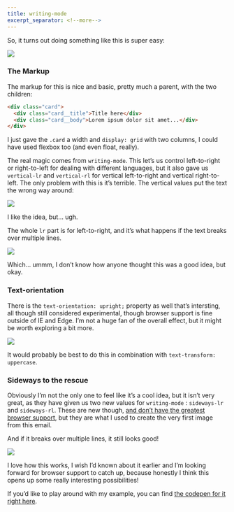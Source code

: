```yaml
---
title: writing-mode
excerpt_separator: <!--more-->
---
```


So, it turns out doing something like this is super easy:

![](https://d2mxuefqeaa7sj.cloudfront.net/s_F07C5DFA2F96535F90BE71C502A9D2BB608E9BBC039F5BCD3044FA0B20237D9C_1526491188177_Screen+Shot+2018-05-16+at+1.19.32+PM.png)

### The Markup

The markup for this is nice and basic, pretty much a parent, with the two children:

```html
<div class="card">
  <div class="card__title">Title here</div>
  <div class="card__body">Lorem ipsum dolor sit amet...</div>
</div>
```

<!--more-->

I just gave the `.card` a width and `display: grid` with two columns, I could have used flexbox too (and even float, really).

The real magic comes from `writing-mode`. This let’s us control left-to-right or right-to-left for dealing with different languages, but it also gave us `vertical-lr` and `vertical-rl` for vertical left-to-right and vertical right-to-left. The only problem with this is it’s terrible. The vertical values put the text the wrong way around:

![](https://d2mxuefqeaa7sj.cloudfront.net/s_F07C5DFA2F96535F90BE71C502A9D2BB608E9BBC039F5BCD3044FA0B20237D9C_1526491750922_Screen+Shot+2018-05-16+at+1.28.43+PM.png)

I like the idea, but… ugh.

The whole `lr` part is for left-to-right, and it’s what happens if the text breaks over multiple lines.

![](https://d2mxuefqeaa7sj.cloudfront.net/s_F07C5DFA2F96535F90BE71C502A9D2BB608E9BBC039F5BCD3044FA0B20237D9C_1526491973081_Screen+Shot+2018-05-16+at+1.32.08+PM.png)

Which… ummm, I don’t know how anyone thought this was a good idea, but okay.

### Text-orientation

There is the `text-orientation: upright;` property as well that’s intersting, all though still considered experimental, though browser support is fine outside of IE and Edge. I’m not a huge fan of the overall effect, but it might be worth exploring a bit more.

![](https://d2mxuefqeaa7sj.cloudfront.net/s_F07C5DFA2F96535F90BE71C502A9D2BB608E9BBC039F5BCD3044FA0B20237D9C_1526494249386_Screen+Shot+2018-05-16+at+1.42.55+PM.png)

It would probably be best to do this in combination with `text-transform: uppercase`.

### Sideways to the rescue

Obviously I’m not the only one to feel like it’s a cool idea, but it isn’t very great, as they have given us two new values for `writing-mode` : `sideways-lr` and `sideways-rl`. These are new though, [and don’t have the greatest browser support](https://developer.mozilla.org/en-US/docs/Web/CSS/writing-mode#Browser_compatibility), but they are what I used to create the very first image from this email.

And if it breaks over multiple lines, it still looks good!

![](https://d2mxuefqeaa7sj.cloudfront.net/s_F07C5DFA2F96535F90BE71C502A9D2BB608E9BBC039F5BCD3044FA0B20237D9C_1526492133414_Screen+Shot+2018-05-16+at+1.33.42+PM.png)

I love how this works, I wish I’d known about it earlier and I’m looking forward for browser support to catch up, because honestly I think this opens up some really interesting possibilities!

If you’d like to play around with my example, you can find [the codepen for it right here](https://codepen.io/kevinpowell/pen/KRGqQd).
